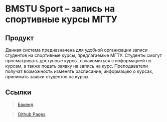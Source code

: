 # BMSTU Sport – запись на спортивные курсы МГТУ

<h2> Продукт </h2>

<p>
Данная система предназначена для удобной организации записи студентов на спортивные курсы, предлагаемые МГТУ. Студенты смогут просматривать доступные курсы, ознакомиться с информацией по курсам, а также подать заявку на запись на курс. Преподаватели получат возможность изменять расписание, информацию о курсах, принимать заявки студентов на курсы.
</p>

<h2> Ссылки </h2>

> [Бэкенд](https://github.com/FiX1iN1iT/BMSTU-Sport-Backend)
 
> [Github Pages](https://fix1in1it.github.io/BMSTU-Sport-Frontend/)
